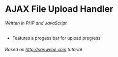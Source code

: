 # AJAX File Upload Handler

###### Written in PHP and JavaScript
* Features a progess bar for upload progress

###### Based on http://sanwebe.com tutorial
